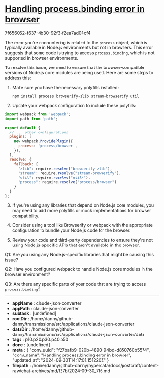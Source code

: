 # [Handling process.binding error in browser](https://claude.ai/chat/f27bafb9-020b-4890-94bd-d850760b5574)

7f656062-f637-4b30-92f3-f2ea7ad04cf4

 The error you're encountering is related to the `process` object, which is typically available in Node.js environments but not in browsers. This error suggests that some code is trying to access `process.binding`, which is not supported in browser environments.

To resolve this issue, we need to ensure that the browser-compatible versions of Node.js core modules are being used. Here are some steps to address this:

1. Make sure you have the necessary polyfills installed:
   ```
   npm install process browserify-zlib stream-browserify util
   ```

2. Update your webpack configuration to include these polyfills:

```javascript
import webpack from 'webpack';
import path from 'path';

export default {
  // ... other configurations
  plugins: [
    new webpack.ProvidePlugin({
      process: 'process/browser',
    }),
  ],
  resolve: {
    fallback: {
      "zlib": require.resolve("browserify-zlib"),
      "stream": require.resolve("stream-browserify"),
      "util": require.resolve("util/"),
      "process": require.resolve("process/browser")
    }
  }
};
```

3. If you're using any libraries that depend on Node.js core modules, you may need to add more polyfills or mock implementations for browser compatibility.

4. Consider using a tool like Browserify or webpack with the appropriate configuration to bundle your Node.js code for the browser.

5. Review your code and third-party dependencies to ensure they're not using Node.js-specific APIs that aren't available in the browser.

Q1: Are you using any Node.js-specific libraries that might be causing this issue?

Q2: Have you configured webpack to handle Node.js core modules in the browser environment?

Q3: Are there any specific parts of your code that are trying to access `process.binding`?

---

* **appName** : claude-json-converter
* **appPath** : claude-json-converter
* **subtask** : [undefined]
* **rootDir** : /home/danny/github-danny/transmissions/src/applications/claude-json-converter
* **dataDir** : /home/danny/github-danny/transmissions/src/applications/claude-json-converter/data
* **tags** : p10.p20.p30.p40.p50
* **done** : [undefined]
* **meta** : {
  "conv_uuid": "f27bafb9-020b-4890-94bd-d850760b5574",
  "conv_name": "Handling process.binding error in browser",
  "updated_at": "2024-09-30T14:17:01.151220Z"
}
* **filepath** : /home/danny/github-danny/hyperdata/docs/postcraft/content-raw/chat-archives/md/f27b/2024-09-30_7f6.md
